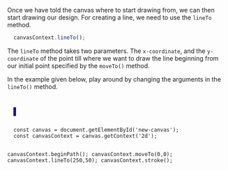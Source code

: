 Once we have told the canvas where
to start drawing from, we can then
start drawing our design. For creating a
line, we need to use the `lineTo` method.

```javascript
  canvasContext.lineTo();
```

The `lineTo` method takes two parameters.
The `x-coordinate`, and the `y-coordinate` of
the point till where we want to draw the
line beginning from our initial point
specified by the `moveTo()` method.

In the example given below, play around
by changing the arguments in
the `lineTo()` method.

<codeblock language="javascript" type="lesson">
<code>
<panel language="html">
  <canvas id="new-canvas" width="400px" height="100px" style="border: 3px solid midnightblue;"></canvas>
</panel>
<panel language="javascript">
  const canvas = document.getElementById('new-canvas');
  const canvasContext = canvas.getContext('2d');

  canvasContext.beginPath();
  canvasContext.moveTo(0,0);
  canvasContext.lineTo(250,50);
  canvasContext.stroke();
</panel>
</code>
</codeblock>